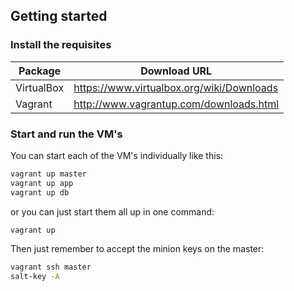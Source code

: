 ## Getting started

### Install the requisites

| Package    | Download URL                              |
|------------|-------------------------------------------|
| VirtualBox | https://www.virtualbox.org/wiki/Downloads |
| Vagrant    | http://www.vagrantup.com/downloads.html   |

### Start and run the VM's

You can start each of the VM's individually like this:

```sh
vagrant up master
vagrant up app
vagrant up db
```

or you can just start them all up in one command:

```sh
vagrant up
```

Then just remember to accept the minion keys on the master:

```sh
vagrant ssh master
salt-key -A
```
